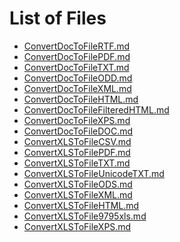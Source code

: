 
List of Files
==

 - [ConvertDocToFileRTF.md](ConvertDocToFileRTF.md)
 - [ConvertDocToFilePDF.md](ConvertDocToFilePDF.md)
 - [ConvertDocToFileTXT.md](ConvertDocToFileTXT.md)
 - [ConvertDocToFileODD.md](ConvertDocToFileODD.md)
 - [ConvertDocToFileXML.md](ConvertDocToFileXML.md)
 - [ConvertDocToFileHTML.md](ConvertDocToFileHTML.md)
 - [ConvertDocToFileFilteredHTML.md](ConvertDocToFileFilteredHTML.md)
 - [ConvertDocToFileXPS.md](ConvertDocToFileXPS.md)
 - [ConvertDocToFileDOC.md](ConvertDocToFileDOC.md)
 - [ConvertXLSToFileCSV.md](ConvertXLSToFileCSV.md)
 - [ConvertXLSToFilePDF.md](ConvertXLSToFilePDF.md)
 - [ConvertXLSToFileTXT.md](ConvertXLSToFileTXT.md)
 - [ConvertXLSToFileUnicodeTXT.md](ConvertXLSToFileUnicodeTXT.md)
 - [ConvertXLSToFileODS.md](ConvertXLSToFileODS.md)
 - [ConvertXLSToFileXML.md](ConvertXLSToFileXML.md)
 - [ConvertXLSToFileHTML.md](ConvertXLSToFileHTML.md)
 - [ConvertXLSToFile9795xls.md](ConvertXLSToFile9795xls.md)
 - [ConvertXLSToFileXPS.md](ConvertXLSToFileXPS.md)
